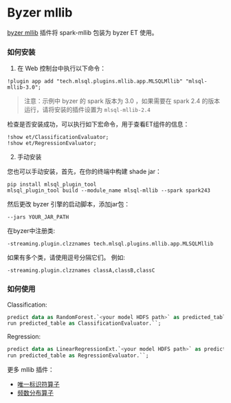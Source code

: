 # Byzer mllib

[byzer mllib](https://github.com/byzer-org/byzer-extension/tree/master/mlsql-mllib) 插件将 spark-mllib 包装为 byzer ET 使用。

### 如何安装

1. 在 Web 控制台中执行以下命令：

```
!plugin app add "tech.mlsql.plugins.mllib.app.MLSQLMllib" "mlsql-mllib-3.0";
```

> 注意：示例中 byzer 的 spark 版本为 3.0 ，如果需要在 spark 2.4 的版本运行，请将安装的插件设置为 `mlsql-mllib-2.4`

检查是否安装成功，可以执行如下宏命令，用于查看ET组件的信息：

```
!show et/ClassificationEvaluator;
!show et/RegressionEvaluator;
```

2. 手动安装

您也可以手动安装，首先，在你的终端中构建 shade jar：

```shell
pip install mlsql_plugin_tool
mlsql_plugin_tool build --module_name mlsql-mllib --spark spark243
```

然后更改 byzer 引擎的启动脚本，添加jar包：

```
--jars YOUR_JAR_PATH
```

在byzer中注册类:

```
-streaming.plugin.clzznames tech.mlsql.plugins.mllib.app.MLSQLMllib
```

如果有多个类，请使用逗号分隔它们。 例如:

```
-streaming.plugin.clzznames classA,classB,classC
```

### 如何使用

Classification:

```sql
predict data as RandomForest.`<your model HDFS path>` as predicted_table;
run predicted_table as ClassificationEvaluator.``;
```

Regression:

```sql
predict data as LinearRegressionExt.`<your model HDFS path>` as predicted_table;
run predicted_table as RegressionEvaluator.``;
```

更多 mllib 插件：

- [唯一标识符算子](/byzer-lang/zh-cn/extension/et/external/UniqueIdentifier.md)
- [频数分布算子](/byzer-lang/zh-cn/extension/et/external/DescriptiveMetrics.md)
